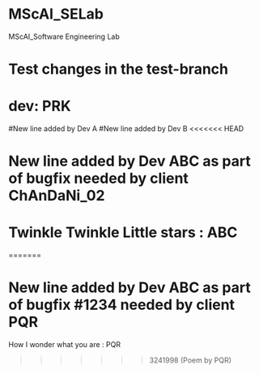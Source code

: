 # MScAI_SELab
MScAI_Software Engineering Lab
# Test changes in the test-branch
# dev: PRK
#New line added by Dev A
#New line added by Dev B
<<<<<<< HEAD
# New line added by Dev ABC as part of bugfix needed by client ChAnDaNi_02
# Twinkle Twinkle Little stars : ABC
=======
# New line added by Dev ABC as part of bugfix #1234 needed by client PQR
How I wonder what you are : PQR
>>>>>>> 3241998 (Poem by PQR)
